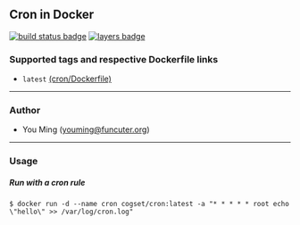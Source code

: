 ## Cron in Docker
[![build status badge](https://travis-ci.org/cogset/cron.svg)](https://travis-ci.org/cogset/cron)
[![layers badge](https://images.microbadger.com/badges/image/cogset/cron.svg)](https://microbadger.com/images/cogset/cron)
### Supported tags and respective Dockerfile links

+ `latest` [(cron/Dockerfile)](https://github.com/cogset/cron/blob/master/cron/Dockerfile)

------
### Author
+ You Ming (youming@funcuter.org)

------
### Usage

##### Run with a cron rule
```
$ docker run -d --name cron cogset/cron:latest -a "* * * * * root echo \"hello\" >> /var/log/cron.log"
```
